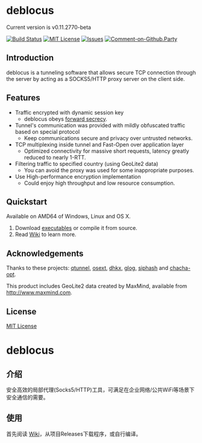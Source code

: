 # deblocus

Current version is v0.11.2770-beta

[![Build Status](https://travis-ci.org/Lafeng/deblocus.svg?branch=master)](https://travis-ci.org/Lafeng/deblocus)
[![MIT License](https://img.shields.io/packagist/l/doctrine/orm.svg)](http://opensource.org/licenses/MIT)
[![Issues](https://img.shields.io/github/issues/Lafeng/deblocus.svg)](https://github.com/Lafeng/deblocus/issues)
[![Comment-on-Github.Party](https://img.shields.io/badge/Comment%20on-Github.Party-yellow.svg)](https://github.party/item?id=46)

## Introduction

deblocus is a tunneling software that allows secure TCP connection through the server by acting as a SOCKS5/HTTP proxy server on the client side.

## Features

- Traffic encrypted with dynamic session key
	* deblocus obeys [forward secrecy](https://en.wikipedia.org/wiki/Forward_secrecy).
- Tunnel's communication was provided with mildly obfuscated traffic based on special protocol
	* Keep communications secure and privacy over untrusted networks.
- TCP multiplexing inside tunnel and Fast-Open over application layer
	* Optimized connectivity for massive short requests, latency greatly reduced to nearly 1-RTT.
- Filtering traffic to specified country (using GeoLite2 data)
	* You can avoid the proxy was used for some inappropriate purposes.
- Use High-performance encryption implementation
	* Could enjoy high throughput and low resource consumption.

## Quickstart

Available on AMD64 of Windows, Linux and OS X.

1. Download [executables](https://github.com/Lafeng/deblocus/releases) or compile it from source.
2. Read [Wiki](https://github.com/Lafeng/deblocus/wiki) to learn more.

## Acknowledgements

Thanks to these projects: [qtunnel](https://github.com/getqujing/qtunnel), [osext](https://bitbucket.org/kardianos/osext), [dhkx](https://github.com/monnand/dhkx), [glog](https://github.com/golang/glog), [siphash](https://github.com/dchest/siphash) and [chacha-opt](https://github.com/floodyberry/chacha-opt).

This product includes GeoLite2 data created by MaxMind, available from <http://www.maxmind.com>.

## License

[MIT License](https://github.com/Lafeng/deblocus/blob/master/LICENSE)


# deblocus

## 介绍

安全高效的局部代理(Socks5/HTTP)工具，可满足在企业网络/公共WiFi等场景下安全通信的需要。

## 使用

首先阅读 [Wiki](https://github.com/Lafeng/deblocus/wiki)，从项目Releases下载程序，或自行编译。
